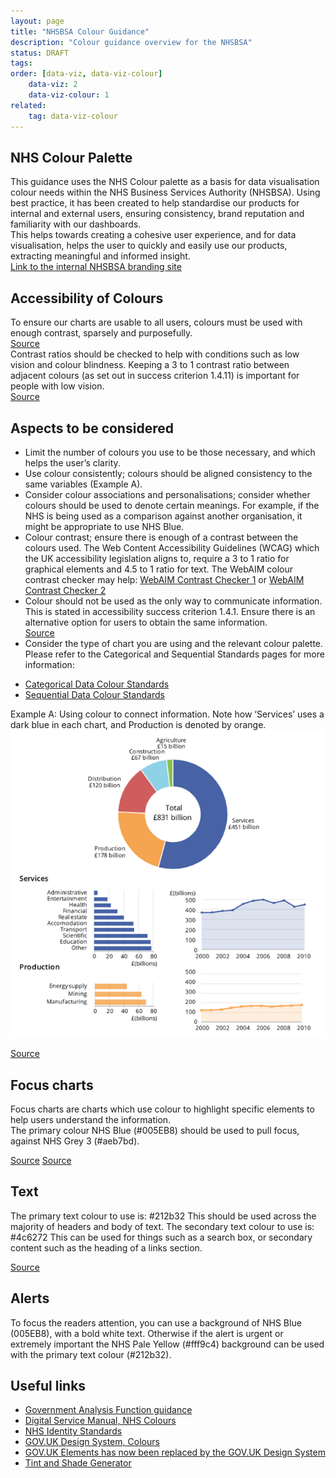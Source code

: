 ```yaml
---
layout: page
title: "NHSBSA Colour Guidance"
description: "Colour guidance overview for the NHSBSA"
status: DRAFT
tags:
order: [data-viz, data-viz-colour]
    data-viz: 2
    data-viz-colour: 1
related:
    tag: data-viz-colour
---
```

## NHS Colour Palette  
  
This guidance uses the NHS Colour palette as a basis for data visualisation colour needs within the NHS Business Services Authority (NHSBSA). Using best practice, it has been created to help standardise our products for internal and external users, ensuring consistency, brand reputation and familiarity with our dashboards.  
This helps towards creating a cohesive user experience, and for data visualisation, helps the user to quickly and easily use our products, extracting meaningful and informed insight.  
[Link to the internal NHSBSA branding site][colours 1]  
  

## Accessibility of Colours  
  
To ensure our charts are usable to all users, colours must be used with enough contrast, sparsely and purposefully.   
[Source][colours 2]  
Contrast ratios should be checked to help with conditions such as low vision and colour blindness. Keeping a 3 to 1 contrast ratio between adjacent colours (as set out in success criterion 1.4.11) is important for people with low vision.  
[Source][colours 3]  
  
## Aspects to be considered  
  
-   Limit the number of colours you use to be those necessary, and which helps the user’s clarity.
-	Use colour consistently; colours should be aligned consistency to the same variables (Example A).
-	Consider colour associations and personalisations; consider whether colours should be used to denote certain meanings. For example, if the NHS is being used as a comparison against another organisation, it might be appropriate to use NHS Blue.
-   Colour contrast; ensure there is enough of a contrast between the colours used. The Web Content Accessibility Guidelines (WCAG) which the UK accessibility legislation aligns to, require a 3 to 1 ratio for graphical elements and 4.5 to 1 ratio for text. The WebAIM colour contrast checker may help: [WebAIM Contrast Checker 1][webaim 1] or [WebAIM Contrast Checker 2][webaim 2] 
-	Colour should not be used as the only way to communicate information. This is stated in accessibility success criterion 1.4.1. Ensure there is an alternative option for users to obtain the same information.  
[Source][colours 4]
-  Consider the type of chart you are using and the relevant colour palette. Please refer to the Categorical and Sequential Standards pages for more information:
* [Categorical Data Colour Standards](../colour/cat_data.md)
* [Sequential Data Colour Standards](../colour/seq_data.md)  

Example A: Using colour to connect information. Note how ‘Services’ uses a dark blue in each chart, and Production is denoted by orange.  
![5 charts including a pie chart, 2 bar charts and 2 line charts](charts.png)  
  
[Source][colours 5]  


## Focus charts  

Focus charts are charts which use colour to highlight specific elements to help users understand the information.  
The primary colour NHS Blue (#005EB8) should be used to pull focus, against NHS Grey 3 (#aeb7bd).  
  
[Source][colours 6] 
[Source][colours 7]  

  
## Text  

The primary text colour to use is: #212b32
This should be used across the majority of headers and body of text.
The secondary text colour to use is: #4c6272
This can be used for things such as a search box, or secondary content such as the heading of a links section.
  
[Source][colours 8]  


## Alerts  

To focus the readers attention, you can use a background of NHS Blue (005EB8), with a bold white text. Otherwise if the alert is urgent or extremely important the NHS Pale Yellow (#fff9c4) background can be used with the primary text colour (#212b32).  

  
## Useful links  
-	[Government Analysis Function guidance][link 1] 
-	[Digital Service Manual, NHS Colours][link 2] 
-	[NHS Identity Standards][link 3] 
-	[GOV.UK Design System, Colours][link 4] 
-	[GOV.UK Elements has now been replaced by the GOV.UK Design System][link 5] 
-	[Tint and Shade Generator][link 6] 
  


[colours 1]: https://nhsbsauk.sharepoint.com/sites/CommsMarketing/SitePages/Our-brand.aspx
[colours 2]: https://analysisfunction.civilservice.gov.uk/policy-store/data-visualisation-colours-in-charts/#relevant-success-criterion-for-colours-in-charts
[colours 3]: https://analysisfunction.civilservice.gov.uk/policy-store/data-visualisation-colours-in-charts/#section-3
[webaim 1]: https://webaim.org/resources/contrastchecker/
[webaim 2]: https://contrastchecker.com/
[colours 4]: https://analysisfunction.civilservice.gov.uk/policy-store/data-visualisation-colours-in-charts/#section-3
[colours 5]: https://style.ons.gov.uk/data-visualisation/using-colours/using-colour-to-connect-information/
[colours 6]: https://analysisfunction.civilservice.gov.uk/policy-store/data-visualisation-colours-in-charts/#section-7
[colours 7]: https://service-manual.nhs.uk/design-system/styles/colour  
[colours 8]: https://service-manual.nhs.uk/design-system/styles/colour
[link 1]: https://analysisfunction.civilservice.gov.uk/policy-store/data-visualisation-colours-in-charts
[link 2]: https://service-manual.nhs.uk/design-system/styles/colour 
[link 3]: https://www.england.nhs.uk/nhsidentity/identity-guidelines/colours/
[link 4]: https://design-system.service.gov.uk/styles/colour/
[link 5]: https://govuk-elements.herokuapp.com/colour/ 
[link 6]: https://maketintsandshades.com 